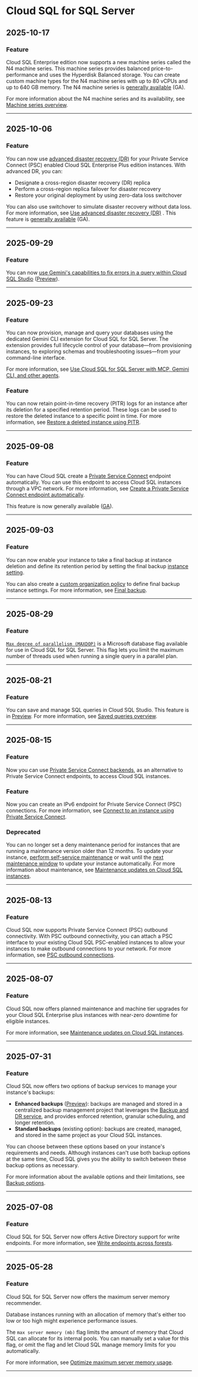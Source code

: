 # Cloud SQL for SQL Server

## 2025-10-17

### Feature

Cloud SQL Enterprise edition now supports a new machine series called the N4 machine series. This machine series provides balanced price-to-performance and uses the Hyperdisk Balanced storage. You can create custom machine types for the N4 machine series with up to 80 vCPUs and up to 640 GB memory. The N4 machine series is [generally available](https://cloud.google.com/products#product-launch-stages) (GA).

For more information about the N4 machine series and its availability, see [Machine series overview](https://docs.cloud.google.com/sql/docs/sqlserver/machine-series-overview).

---
## 2025-10-06

### Feature

You can now use [advanced disaster recovery (DR)](https://cloud.google.com/sql/docs/sqlserver/intro-to-cloud-sql-disaster-recovery#advanced-dr) for your Private Service Connect (PSC) enabled Cloud SQL Enterprise Plus edition instances. With advanced DR, you can:

* Designate a cross-region disaster recovery (DR) replica
* Perform a cross-region replica failover for disaster recovery
* Restore your original deployment by using zero-data loss switchover

You can also use switchover to simulate disaster recovery without data loss. For more information, see
[Use advanced disaster recovery (DR)](https://cloud.google.com/sql/docs/sqlserver/use-advanced-disaster-recovery)
. This feature is
[generally available](https://cloud.google.com/products#product-launch-stages)
(GA).

---
## 2025-09-29

### Feature

You can now [use Gemini's capabilities to fix errors in a query within Cloud SQL Studio](https://cloud.google.com/sql/docs/sqlserver/write-sql-gemini#fix-query) ([Preview](https://cloud.google.com/products#product-launch-stages)).

---
## 2025-09-23

### Feature

You can now provision, manage and query your databases using the dedicated Gemini CLI extension for Cloud SQL for SQL Server. The extension provides full lifecycle control of your database—from provisioning instances, to exploring schemas and troubleshooting issues—from your command-line interface.

For more information, see [Use Cloud SQL for SQL Server with MCP, Gemini CLI, and other agents](https://cloud.google.com/sql/docs/sqlserver/pre-built-tools-with-mcp-toolbox).

### Feature

You can now retain point-in-time recovery (PITR) logs for an instance after its deletion for a specified retention period. These logs can be used to restore the deleted instance to a specific point in time. For more information, see [Restore a deleted instance using PITR](https://cloud.google.com/sql/docs/sqlserver/backup-recovery/restore#deleted-instance).

---
## 2025-09-08

### Feature

You can have Cloud SQL create a [Private Service Connect](https://cloud.google.com/sql/docs/sqlserver/about-private-service-connect#psc-endpoint) endpoint automatically. You can use this endpoint to access Cloud SQL instances through a VPC network. For more information, see [Create a Private Service Connect endpoint automatically](https://cloud.google.com/sql/docs/sqlserver/configure-private-service-connect#create-endpoint-automatically).

This feature is now generally available ([GA](https://cloud.google.com/products#product-launch-stages)).

---
## 2025-09-03

### Feature

You can now enable your instance to take a final backup at instance deletion and define its retention period by setting the final backup [instance setting](https://cloud.google.com/sql/docs/sqlserver/instance-settings).

You can also create a [custom organization policy](https://cloud.google.com/sql/docs/sqlserver/org-policy/custom-org-policy) to define final backup instance settings.
For more information, see [Final backup](https://cloud.google.com/sql/docs/sqlserver/backup-recovery/backups#final-backup).

---
## 2025-08-29

### Feature

[`Max degree of parallelism (MAXDOP)`](https://cloud.google.com/sql/docs/sqlserver/flags#max-degree-of-parallelism) is a Microsoft database flag available for use in Cloud SQL for SQL Server. This flag lets you limit the maximum number of threads used when running a single query in a parallel plan.

---
## 2025-08-21

### Feature

You can save and manage SQL queries in Cloud SQL Studio. This feature is in [Preview](https://cloud.google.com/products#product-launch-stages). For more information, see [Saved queries overview](https://cloud.google.com/sql/docs/sqlserver/saved-queries).

---
## 2025-08-15

### Feature

Now you can use [Private Service Connect backends](https://cloud.google.com/sql/docs/sqlserver/about-private-service-connect#psc-backend), as an alternative to Private Service Connect endpoints, to access Cloud SQL instances.

### Feature

Now you can create an IPv6 endpoint for Private Service Connect (PSC) connections. For more information, see [Connect to an instance using Private Service Connect](https://cloud.google.com/sql/docs/sqlserver/configure-private-service-connect#create-psc-endpoint).

### Deprecated

You can no longer set a deny maintenance period for instances that are running a maintenance version older than 12 months. To update your instance, [perform self-service maintenance](https://cloud.google.com/sql/docs/sqlserver/self-service-maintenance) or wait until the [next maintenance window](https://cloud.google.com/sql/docs/sqlserver/set-maintenance-window#find-maintenance-api) to update your instance automatically. For more information about maintenance, see [Maintenance updates on Cloud SQL instances](https://cloud.google.com/sql/docs/sqlserver/maintenance).

---
## 2025-08-13

### Feature

Cloud SQL now supports Private Service Connect (PSC) outbound connectivity. With PSC outbound connectivity, you can attach a PSC interface to your existing Cloud SQL PSC-enabled instances to allow your instances to make outbound connections to your network. For more information, see [PSC outbound connections](https://cloud.google.com/sql/docs/sqlserver/about-private-service-connect#psc-outbound).

---
## 2025-08-07

### Feature

Cloud SQL now offers planned maintenance and machine tier upgrades for your Cloud SQL Enterprise plus instances with near-zero downtime for eligible instances.

For more information, see [Maintenance updates on Cloud SQL instances](https://cloud.google.com/sql/docs/sqlserver/maintenance#nearzero).

---
## 2025-07-31

### Feature

Cloud SQL now offers two options of backup services to manage your instance's backups:

* **Enhanced backups** ([Preview](https://cloud.google.com/products?#product-launch-stages)): backups are managed and stored in a centralized backup management project that leverages the [Backup and DR service](https://cloud.google.com/backup-disaster-recovery), and provides enforced retention, granular scheduling, and longer retention.
* **Standard backups** (existing option): backups are created, managed, and stored in the same project as your Cloud SQL instances.

You can choose between these options based on your instance's requirements and needs. Although instances can't use both backup options at the same time, Cloud SQL gives you the ability to switch between these backup options as necessary.

For more information about the available options and their limitations, see [Backup options](https://cloud.google.com/sql/docs/sqlserver/backup-recovery/backups#backup-options).

---
## 2025-07-08

### Feature

Cloud SQL for SQL Server now offers Active Directory support for write endpoints. For more information, see [Write endpoints across forests](https://cloud.google.com/sql/docs/sqlserver/configure-private-ip#cross-forest-trusts).

---
## 2025-05-28

### Feature

Cloud SQL for SQL Server now offers the maximum server memory recommender.

Database instances running with an allocation of memory that's either too low or too high might experience performance issues.

The `max server memory (mb)` flag limits the amount of memory that Cloud SQL can allocate for its internal pools. You can manually set a value for this flag, or omit the flag and let Cloud SQL manage memory limits for you automatically.

For more information, see [Optimize maximum server memory usage](https://cloud.google.com/sql/docs/sqlserver/recommender-maximum-server-memory).

---
